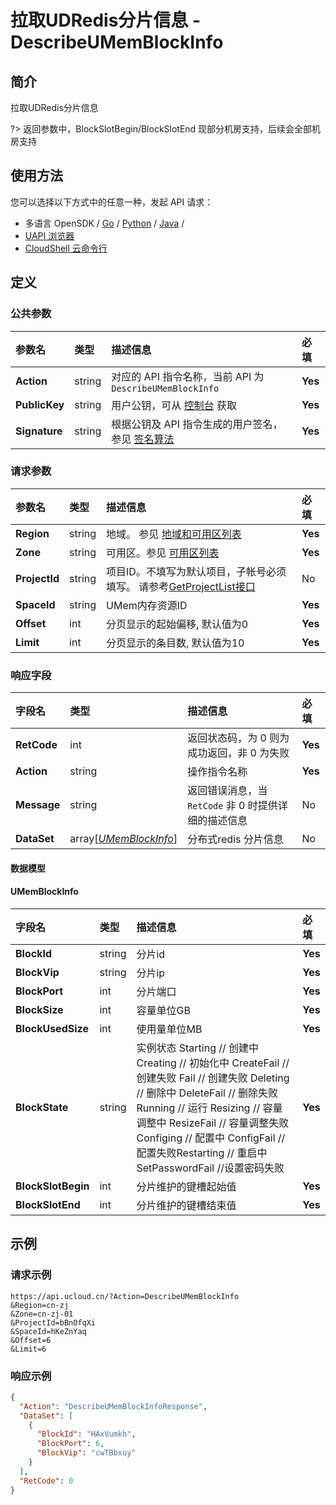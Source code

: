 # 拉取UDRedis分片信息 - DescribeUMemBlockInfo

## 简介

拉取UDRedis分片信息

?> 返回参数中，BlockSlotBegin/BlockSlotEnd 现部分机房支持，后续会全部机房支持




## 使用方法

您可以选择以下方式中的任意一种，发起 API 请求：
- 多语言 OpenSDK / [Go](https://github.com/ucloud/ucloud-sdk-go) / [Python](https://github.com/ucloud/ucloud-sdk-python3) / [Java](https://github.com/ucloud/ucloud-sdk-java) /
- [UAPI 浏览器](https://console.ucloud.cn/uapi/detail?id=DescribeUMemBlockInfo)
- [CloudShell 云命令行](https://shell.ucloud.cn/)


## 定义

### 公共参数

| 参数名 | 类型 | 描述信息 | 必填 |
|:---|:---|:---|:---|
| **Action**     | string  | 对应的 API 指令名称，当前 API 为 `DescribeUMemBlockInfo`                        | **Yes** |
| **PublicKey**  | string  | 用户公钥，可从 [控制台](https://console.ucloud.cn/uapi/apikey) 获取                                             | **Yes** |
| **Signature**  | string  | 根据公钥及 API 指令生成的用户签名，参见 [签名算法](api/summary/signature.md)  | **Yes** |

### 请求参数

| 参数名 | 类型 | 描述信息 | 必填 |
|:---|:---|:---|:---|
| **Region** | string | 地域。 参见 [地域和可用区列表](api/summary/regionlist) |**Yes**|
| **Zone** | string | 可用区。参见 [可用区列表](api/summary/regionlist) |**Yes**|
| **ProjectId** | string | 项目ID。不填写为默认项目，子帐号必须填写。 请参考[GetProjectList接口](api/summary/get_project_list) |No|
| **SpaceId** | string | UMem内存资源ID |**Yes**|
| **Offset** | int | 分页显示的起始偏移, 默认值为0 |**Yes**|
| **Limit** | int | 分页显示的条目数, 默认值为10 |**Yes**|

### 响应字段

| 字段名 | 类型 | 描述信息 | 必填 |
|:---|:---|:---|:---|
| **RetCode** | int | 返回状态码，为 0 则为成功返回，非 0 为失败 |**Yes**|
| **Action** | string | 操作指令名称 |**Yes**|
| **Message** | string | 返回错误消息，当 `RetCode` 非 0 时提供详细的描述信息 |No|
| **DataSet** | array[[*UMemBlockInfo*](#UMemBlockInfo)] | 分布式redis 分片信息 |No|

#### 数据模型


#### UMemBlockInfo

| 字段名 | 类型 | 描述信息 | 必填 |
|:---|:---|:---|:---|
| **BlockId** | string | 分片id |**Yes**|
| **BlockVip** | string | 分片ip |**Yes**|
| **BlockPort** | int | 分片端口 |**Yes**|
| **BlockSize** | int | 容量单位GB |**Yes**|
| **BlockUsedSize** | int | 使用量单位MB |**Yes**|
| **BlockState** | string | 实例状态 Starting // 创建中 Creating // 初始化中 CreateFail // 创建失败 Fail // 创建失败 Deleting // 删除中 DeleteFail // 删除失败 Running // 运行 Resizing // 容量调整中 ResizeFail // 容量调整失败 Configing // 配置中 ConfigFail // 配置失败Restarting // 重启中 SetPasswordFail //设置密码失败 |**Yes**|
| **BlockSlotBegin** | int | 分片维护的键槽起始值 |**Yes**|
| **BlockSlotEnd** | int | 分片维护的键槽结束值 |**Yes**|

## 示例

### 请求示例
    
```
https://api.ucloud.cn/?Action=DescribeUMemBlockInfo
&Region=cn-zj
&Zone=cn-zj-01
&ProjectId=bBnOfqXi
&SpaceId=hKeZnYaq
&Offset=6
&Limit=6
```

### 响应示例
    
```json
{
  "Action": "DescribeUMemBlockInfoResponse",
  "DataSet": [
    {
      "BlockId": "HAxVumkh",
      "BlockPort": 6,
      "BlockVip": "cwTBbxuy"
    }
  ],
  "RetCode": 0
}
```






